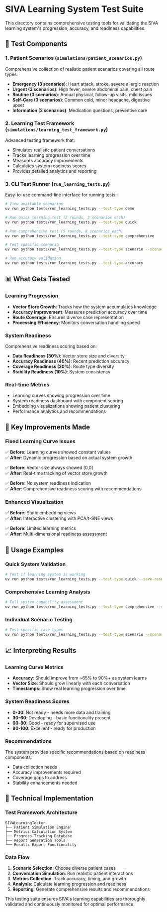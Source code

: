 # SIVA Learning System Test Suite

This directory contains comprehensive testing tools for validating the SIVA learning system's progression, accuracy, and readiness capabilities.

## 🧪 Test Components

### 1. Patient Scenarios (`simulations/patient_scenarios.py`)
Comprehensive collection of realistic patient scenarios covering all route types:

- **Emergency (3 scenarios)**: Heart attack, stroke, severe allergic reaction
- **Urgent (3 scenarios)**: High fever, severe abdominal pain, chest pain  
- **Routine (3 scenarios)**: Annual physical, follow-up visits, mild issues
- **Self-Care (3 scenarios)**: Common cold, minor headache, digestive upset
- **Information (2 scenarios)**: Medication questions, preventive care

### 2. Learning Test Framework (`simulations/learning_test_framework.py`)
Advanced testing framework that:

- Simulates realistic patient conversations
- Tracks learning progression over time
- Measures accuracy improvements
- Calculates system readiness scores
- Provides detailed analytics and reporting

### 3. CLI Test Runner (`run_learning_tests.py`)
Easy-to-use command-line interface for running tests:

```bash
# View available scenarios
uv run python tests/run_learning_tests.py --test-type demo

# Run quick learning test (2 rounds, 3 scenarios each)
uv run python tests/run_learning_tests.py --test-type quick

# Run comprehensive test (5 rounds, 8 scenarios each)  
uv run python tests/run_learning_tests.py --test-type comprehensive

# Test specific scenario
uv run python tests/run_learning_tests.py --test-type scenario --scenario "Acute Myocardial Infarction"

# Run accuracy validation
uv run python tests/run_learning_tests.py --test-type accuracy
```

## 📊 What Gets Tested

### Learning Progression
- **Vector Store Growth**: Tracks how the system accumulates knowledge
- **Accuracy Improvement**: Measures prediction accuracy over time
- **Route Coverage**: Ensures diverse case representation
- **Processing Efficiency**: Monitors conversation handling speed

### System Readiness
Comprehensive readiness scoring based on:

- **Data Readiness (30%)**: Vector store size and diversity
- **Accuracy Readiness (40%)**: Recent prediction accuracy
- **Coverage Readiness (20%)**: Route type diversity 
- **Stability Readiness (10%)**: System consistency

### Real-time Metrics
- Learning curves showing progression over time
- System readiness dashboard with component scoring
- Embedding visualizations showing patient clustering
- Performance analytics and recommendations

## 🎯 Key Improvements Made

### Fixed Learning Curve Issues
✅ **Before**: Learning curves showed constant values  
✅ **After**: Dynamic progression based on actual system growth

✅ **Before**: Vector size always showed [0,0]  
✅ **After**: Real-time tracking of vector store growth

✅ **Before**: No system readiness indication  
✅ **After**: Comprehensive readiness scoring with recommendations

### Enhanced Visualization  
✅ **Before**: Static embedding views  
✅ **After**: Interactive clustering with PCA/t-SNE views

✅ **Before**: Limited learning metrics  
✅ **After**: Multi-dimensional readiness assessment

## 🚀 Usage Examples

### Quick System Validation
```bash
# Test if learning system is working
uv run python tests/run_learning_tests.py --test-type quick --save-results
```

### Comprehensive Learning Analysis
```bash
# Full system capability assessment
uv run python tests/run_learning_tests.py --test-type comprehensive --save-results
```

### Individual Scenario Testing
```bash
# Test specific case types
uv run python tests/run_learning_tests.py --test-type scenario --scenario "Stroke Symptoms"
```

## 📈 Interpreting Results

### Learning Curve Metrics
- **Accuracy**: Should improve from ~65% to 90%+ as system learns
- **Vector Size**: Should grow linearly with each conversation
- **Timestamps**: Show real learning progression over time

### System Readiness Scores
- **0-30**: Not ready - needs more data and training
- **30-60**: Developing - basic functionality present
- **60-80**: Good - ready for supervised use  
- **80-100**: Excellent - ready for production

### Recommendations
The system provides specific recommendations based on readiness components:
- Data collection needs
- Accuracy improvements required
- Coverage gaps to address
- Stability enhancements needed

## 🔧 Technical Implementation

### Test Framework Architecture
```
SIVALearningTester
├── Patient Simulation Engine
├── Metrics Calculation System  
├── Progress Tracking Database
├── Report Generation Tools
└── Results Export Functionality
```

### Data Flow
1. **Scenario Selection**: Choose diverse patient cases
2. **Conversation Simulation**: Run realistic patient interactions
3. **Metrics Collection**: Track accuracy, timing, and growth
4. **Analysis**: Calculate learning progression and readiness
5. **Reporting**: Generate comprehensive results and recommendations

This testing suite ensures SIVA's learning capabilities are thoroughly validated and continuously monitored for optimal performance.